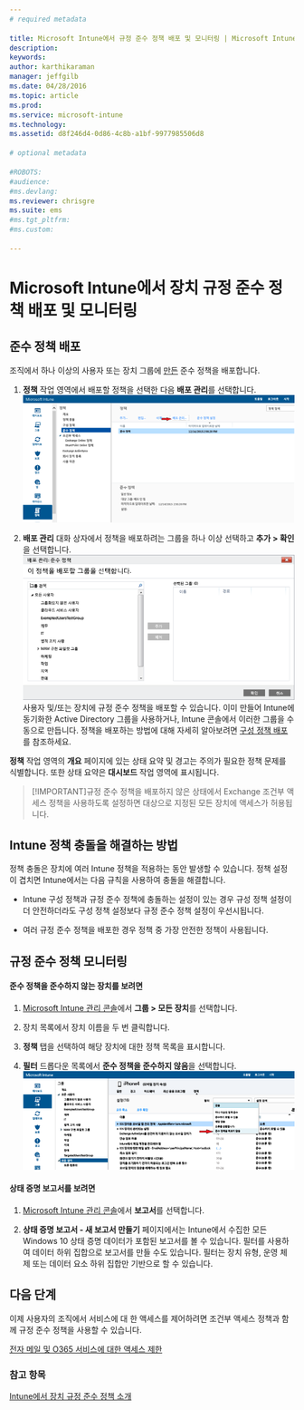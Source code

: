 ```yaml
---
# required metadata

title: Microsoft Intune에서 규정 준수 정책 배포 및 모니터링 | Microsoft Intune
description:
keywords:
author: karthikaraman
manager: jeffgilb
ms.date: 04/28/2016
ms.topic: article
ms.prod:
ms.service: microsoft-intune
ms.technology:
ms.assetid: d8f246d4-0d86-4c8b-a1bf-9977985506d8

# optional metadata

#ROBOTS:
#audience:
#ms.devlang:
ms.reviewer: chrisgre
ms.suite: ems
#ms.tgt_pltfrm:
#ms.custom:

---
```


# Microsoft Intune에서 장치 규정 준수 정책 배포 및 모니터링
## 준수 정책 배포
조직에서 하나 이상의 사용자 또는 장치 그룹에 [만든](create-a-device-compliance-policy-in-microsoft-intune.md) 준수 정책을 배포합니다.

1.  **정책** 작업 영역에서 배포할 정책을 선택한 다음 **배포 관리**를 선택합니다.
![맨 위에 있는 배포 관리 메뉴 옵션을 표시하는 규정 준수 정책 페이지의 스크린 샷](./media/intune-sa-3c-deploy-compliance-policy2.png)

2.  **배포 관리** 대화 상자에서 정책을 배포하려는 그룹을 하나 이상 선택하고 **추가 > 확인**을 선택합니다.
![관리 배포 대화 상자 스크린샷](./media/intune-sa-3d-deploy-compliance-policy3-Manage.png) 사용자 및/또는 장치에 규정 준수 정책을 배포할 수 있습니다. 이미 만들어 Intune에 동기화한 Active Directory 그룹을 사용하거나, Intune 콘솔에서 이러한 그룹을 수동으로 만듭니다. 정책을 배포하는 방법에 대해 자세히 알아보려면 [구성 정책 배포](manage-settings-and-features-on-your-devices-with-microsoft-intune-policies.md)를 참조하세요.

**정책** 작업 영역의 **개요** 페이지에 있는 상태 요약 및 경고는 주의가 필요한 정책 문제를 식별합니다. 또한 상태 요약은 **대시보드** 작업 영역에 표시됩니다.

> [!IMPORTANT]규정 준수 정책을 배포하지 않은 상태에서 Exchange 조건부 액세스 정책을 사용하도록 설정하면 대상으로 지정된 모든 장치에 액세스가 허용됩니다.

## Intune 정책 충돌을 해결하는 방법
정책 충돌은 장치에 여러 Intune 정책을 적용하는 동안 발생할 수 있습니다. 정책 설정이 겹치면 Intune에서는 다음 규칙을 사용하여 충돌을 해결합니다.

-   Intune 구성 정책과 규정 준수 정책에 충돌하는 설정이 있는 경우 규성 정책 설정이 더 안전하더라도 구성 정책 설정보다 규정 준수 정책 설정이 우선시됩니다.

-   여러 규정 준수 정책을 배포한 경우 정책 중 가장 안전한 정책이 사용됩니다.

## 규정 준수 정책 모니터링

#### 준수 정책을 준수하지 않는 장치를 보려면

1.  [Microsoft Intune 관리 콘솔](https://manage.microsoft.com)에서 **그룹 > 모든 장치**를 선택합니다.

2.  장치 목록에서 장치 이름을 두 번 클릭합니다.

3.  **정책** 탭을 선택하여 해당 장치에 대한 정책 목록을 표시합니다.

4.  **필터** 드롭다운 목록에서 **준수 정책을 준수하지 않음**을 선택합니다.
![필터 목록에서 옵션 목록을 보여 주는 스크린 샷](./media/intune-sa-3e-view-device-noncompliance.png)

#### 상태 증명 보고서를 보려면

1.  [Microsoft Intune 관리 콘솔](https://manage.microsoft.com)에서 **보고서**를 선택합니다.

2.  **상태 증명 보고서 - 새 보고서 만들기** 페이지에서는 Intune에서 수집한 모든 Windows 10 상태 증명 데이터가 포함된 보고서를 볼 수 있습니다. 필터를 사용하여 데이터 하위 집합으로 보고서를 만들 수도 있습니다. 필터는 장치 유형, 운영 체제 또는 데이터 요소 하위 집합만 기반으로 할 수 있습니다.


## 다음 단계
이제 사용자의 조직에서 서비스에 대 한 액세스를 제어하려면 조건부 액세스 정책과 함께 규정 준수 정책을 사용할 수 있습니다.

[전자 메일 및 O365 서비스에 대한 액세스 제한](restrict-access-to-email-and-o365-services-with-microsoft-intune.md)


### 참고 항목
[Intune에서 장치 규정 준수 정책 소개](introduction-to-device-compliance-policies-in-microsoft-intune.md)


<!--HONumber=Jun16_HO2-->


